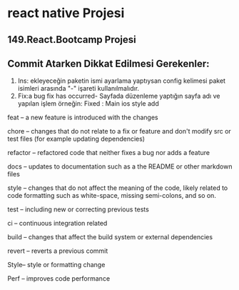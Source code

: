 # react native Projesi
## 149.React.Bootcamp Projesi
## Commit Atarken Dikkat Edilmesi Gerekenler:
1. Ins: ekleyeceğin paketin ismi ayarlama yaptıysan config kelimesi paket isimleri arasında "-" işareti kullanılmalıdır. 
2. Fix:a bug fix has occurred- Sayfada düzenleme yaptığın sayfa adı ve yapılan işlem örneğin: Fixed : Main ios style add

feat – a new feature is introduced with the changes

chore – changes that do not relate to a fix or feature and don't modify src or test files (for example updating dependencies)

refactor – refactored code that neither fixes a bug nor adds a feature

docs – updates to documentation such as a the README or other markdown files

style – changes that do not affect the meaning of the code, likely related to code formatting such as white-space, missing semi-colons, and so on.

test – including new or correcting previous tests

ci – continuous integration related

build – changes that affect the build system or external dependencies

revert – reverts a previous commit

Style– style or formatting change 

Perf – improves code performance


